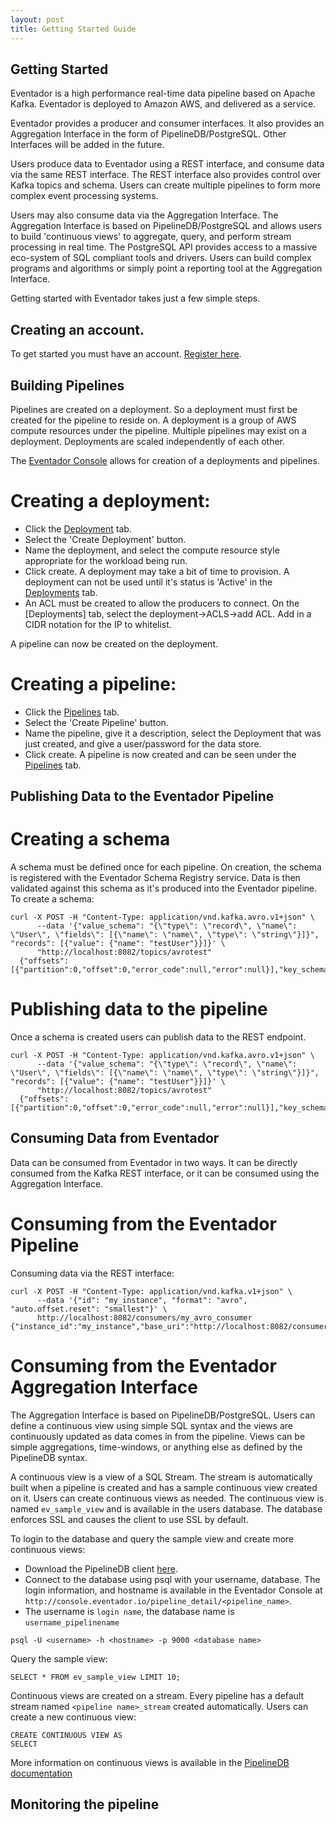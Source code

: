 ```yaml
---
layout: post
title: Getting Started Guide
---
```


## Getting Started

Eventador is a high performance real-time data pipeline based on Apache Kafka. Eventador is deployed to Amazon AWS, and delivered as a service.

Eventador provides a producer and consumer interfaces. It also provides an Aggregation Interface in the form of PipelineDB/PostgreSQL. Other Interfaces will be added in the future.

Users produce data to Eventador using a REST interface, and consume data via the same REST interface. The REST interface also provides control over Kafka topics and schema. Users can create multiple pipelines to form more complex event processing systems.

Users may also consume data via the Aggregation Interface. The Aggregation Interface is based on PipelineDB/PostgreSQL and allows users to build 'continuous views' to aggregate, query, and perform stream processing in real time. The PostgreSQL API provides access to a massive eco-system of SQL compliant tools and drivers. Users can build complex programs and algorithms or simply point a reporting tool at the Aggregation Interface.

Getting started with Eventador takes just a few simple steps.

## Creating an account.

To get started you must have an account. [Register here](http://console.eventador.io/register).

## Building Pipelines

Pipelines are created on a deployment. So a deployment must first be created for the pipeline to reside on. A deployment is a group of AWS compute resources under the pipeline. Multiple pipelines may exist on a deployment. Deployments are scaled independently of each other.

The [Eventador Console](https://console.eventador.io) allows for creation of a deployments and pipelines.

# Creating a deployment:
- Click the [Deployment](http://console.eventador.io/deployments) tab.
- Select the 'Create Deployment' button.
- Name the deployment, and select the compute resource style appropriate for the workload being run.
- Click create. A deployment may take a bit of time to provision. A deployment can not be used until it's status is 'Active' in the [Deployments](http://console.eventador.io/deployments) tab.
- An ACL must be created to allow the producers to connect. On the [Deployments] tab, select the deployment->ACLS->add ACL. Add in a CIDR notation for the IP to whitelist.

A pipeline can now be created on the deployment.

# Creating a pipeline:
- Click the [Pipelines](http://console.eventador.io/pipelines) tab.
- Select the 'Create Pipeline' button.
- Name the pipeline, give it a description, select the Deployment that was just created, and give a user/password for the data store.
- Click create. A pipeline is now created and can be seen under the [Pipelines](http://console.eventador.io/pipelines) tab.

## Publishing Data to the Eventador Pipeline

# Creating a schema

A schema must be defined once for each pipeline. On creation, the schema is registered with the Eventador Schema Registry service. Data is then validated against this schema as it's produced into the Eventador pipeline. To create a schema:

```
curl -X POST -H "Content-Type: application/vnd.kafka.avro.v1+json" \
      --data '{"value_schema": "{\"type\": \"record\", \"name\": \"User\", \"fields\": [{\"name\": \"name\", \"type\": \"string\"}]}", "records": [{"value": {"name": "testUser"}}]}' \
      "http://localhost:8082/topics/avrotest"
  {"offsets":[{"partition":0,"offset":0,"error_code":null,"error":null}],"key_schema_id":null,"value_schema_id":21}
```

# Publishing data to the pipeline

Once a schema is created users can publish data to the REST endpoint.

```
curl -X POST -H "Content-Type: application/vnd.kafka.avro.v1+json" \
      --data '{"value_schema": "{\"type\": \"record\", \"name\": \"User\", \"fields\": [{\"name\": \"name\", \"type\": \"string\"}]}", "records": [{"value": {"name": "testUser"}}]}' \
      "http://localhost:8082/topics/avrotest"
  {"offsets":[{"partition":0,"offset":0,"error_code":null,"error":null}],"key_schema_id":null,"value_schema_id":21}
```

## Consuming Data from Eventador

Data can be consumed from Eventador in two ways. It can be directly consumed from the Kafka REST interface, or it can be consumed using the Aggregation Interface.

# Consuming from the Eventador Pipeline

Consuming data via the REST interface:

```
curl -X POST -H "Content-Type: application/vnd.kafka.v1+json" \
      --data '{"id": "my_instance", "format": "avro", "auto.offset.reset": "smallest"}' \
      http://localhost:8082/consumers/my_avro_consumer
{"instance_id":"my_instance","base_uri":"http://localhost:8082/consumers/my_avro_consumer/instances/my_instance"}
```

# Consuming from the Eventador Aggregation Interface

The Aggregation Interface is based on PipelineDB/PostgreSQL. Users can define a continuous view using simple SQL syntax and the views are continuously updated as data comes in from the pipeline. Views can be simple aggregations, time-windows, or anything else as defined by the PipelineDB syntax.

A continuous view is a view of a SQL Stream. The stream is automatically built when a pipeline is created and has a sample continuous view created on it. Users can create continuous views as needed. The continuous view is named ```ev_sample_view``` and is available in the users database. The database enforces SSL and causes the client to use SSL by default.

To login to the database and query the sample view and create more continuous views:

- Download the PipelineDB client [here](https://www.pipelinedb.com/download).
- Connect to the database using psql with your username, database. The login information, and hostname is available in the Eventador Console at ```http://console.eventador.io/pipeline_detail/<pipeline_name>```.
- The username is ```login name```, the database name is ```username_pipelinename```

```
psql -U <username> -h <hostname> -p 9000 <database name>
```

Query the sample view:

```
SELECT * FROM ev_sample_view LIMIT 10;
```

Continuous views are created on a stream. Every pipeline has a default stream named ```<pipeline name>_stream``` created automatically.
Users can create a new continuous view:

```
CREATE CONTINUOUS VIEW AS
SELECT
```

More information on continuous views is available in the [PipelineDB documentation](http://docs.pipelinedb.com/continuous-views.html)

## Monitoring the pipeline
